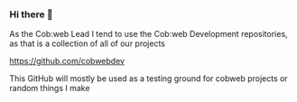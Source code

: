 ### Hi there 👋

As the Cob:web Lead I tend to use the Cob:web Development repositories, as that is a collection of all of our projects

https://github.com/cobwebdev

This GitHub will mostly be used as a testing ground for cobweb projects or random things I make

<!--
**AdamJS8/AdamJS8** is a ✨ _special_ ✨ repository because its `README.md` (this file) appears on your GitHub profile.

Here are some ideas to get you started:

- 🔭 I’m currently working on ...
- 🌱 I’m currently learning ...
- 👯 I’m looking to collaborate on ...
- 🤔 I’m looking for help with ...
- 💬 Ask me about ...
- 📫 How to reach me: ...
- 😄 Pronouns: ...
- ⚡ Fun fact: ...
-->
